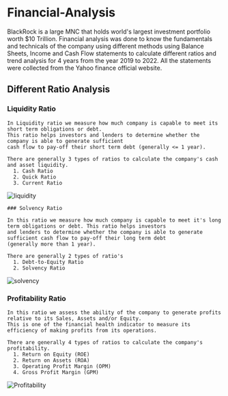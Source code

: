 # Financial-Analysis
BlackRock is a large MNC that holds world's largest investment portfolio worth $10 Trillion. Financial analysis was done to know the fundamentals and technicals of the company using different methods using Balance Sheets, Income and Cash Flow statements to calculate different ratios and trend analysis for 4 years from the year 2019 to 2022. All the statements were collected from the Yahoo finance official website.

## Different Ratio Analysis
  ### Liquidity Ratio
  ```
  In Liquidity ratio we measure how much company is capable to meet its short term obligations or debt. 
  This ratio helps investors and lenders to determine whether the company is able to generate sufficient 
  cash flow to pay-off their short term debt (generally <= 1 year). 
  
  There are generally 3 types of ratios to calculate the company's cash and asset liquidity.
    1. Cash Ratio
    2. Quick Ratio
    3. Current Ratio
  ```
  ![liquidity](https://user-images.githubusercontent.com/107895872/236649548-9ed09ee4-f66e-4706-b386-3b26547d246a.jpg)
  
    ### Solvency Ratio
  ```
  In this ratio we measure how much company is capable to meet it's long term obligations or debt. This ratio helps investors 
  and lenders to determine whether the company is able to generate sufficient cash flow to pay-off their long term debt 
  (generally more than 1 year). 
  
  There are generally 2 types of ratio's
    1. Debt-to-Equity Ratio
    2. Solvency Ratio
  ```
![solvency](https://user-images.githubusercontent.com/107895872/236649928-98e267db-f2ee-4b71-ad68-f45ae17a8956.jpg)
  
  
  ### Profitability Ratio
  ```
  In this ratio we assess the ability of the company to generate profits relative to its Sales, Assets and/or Equity. 
  This is one of the financial health indicator to measure its efficiency of making profits from its operations.
  
  There are generally 4 types of ratios to calculate the company's profitability.
    1. Return on Equity (ROE)
    2. Return on Assets (ROA)
    3. Operating Profit Margin (OPM)
    4. Gross Profit Margin (GPM)
  ```
![Profitability](https://user-images.githubusercontent.com/107895872/236649866-11d7915c-6d8b-4cca-91f1-2168705545ae.jpg)


